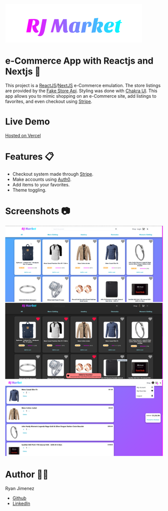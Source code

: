 <img src="https://github.com/Jimenez0106/shopping-app/blob/main/styles/images/RJ%20Market.png" alt="App Logo" width="438" height="122"/>

# e-Commerce App with Reactjs and Nextjs :shopping_cart:

This project is a [ReactJS](https://reactjs.org/)/[NextJS](https://nextjs.org/) e-Commerce emulation. The store listings are provided by the [Fake Store Api](https://fakestoreapi.com/). Styling was done with [Chakra UI](https://chakra-ui.com/). This app allows you to mimic shopping on an e-Commerce site, add listings to favorites, and even checkout using [Stripe](https://stripe.com/).

# Live Demo

[Hosted on Vercel](https://rjmarket.vercel.app/)


# Features :clipboard:

- Checkout system made through [Stripe](https://stripe.com/).
- Make accounts using [Auth0](https://auth0.com/). 
- Add items to your favorites.
- Theme toggling.

# Screenshots :camera:

<img src="https://github.com/Jimenez0106/shopping-app/blob/main/styles/images/README/Screenshot_1.png" alt="Screenshot 1"/>
<img src="https://github.com/Jimenez0106/shopping-app/blob/main/styles/images/README/Screenshot_2.png" alt="Screenshot 2"/>
<img src="https://github.com/Jimenez0106/shopping-app/blob/main/styles/images/README/Screenshot_3.png" alt="Screenshot 3"/>

# Author :raising_hand_man:

Ryan Jimenez

- [Github](https://github.com/Jimenez0106)
- [LinkedIn](https://www.linkedin.com/in/ryan-l-jimenez/)
